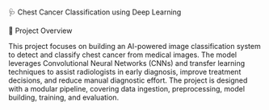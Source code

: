 
🩺 Chest Cancer Classification using Deep Learning

📌 Project Overview

This project focuses on building an AI-powered image classification system to detect and classify chest cancer from medical images. The model leverages Convolutional Neural Networks (CNNs) and transfer learning techniques to assist radiologists in early diagnosis, improve treatment decisions, and reduce manual diagnostic effort.
The project is designed with a modular pipeline, covering data ingestion, preprocessing, model building, training, and evaluation.

